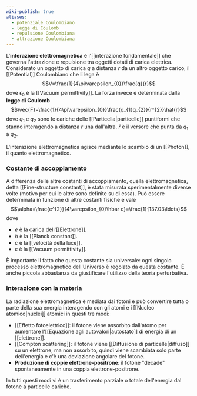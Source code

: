 ```yaml
---
wiki-publish: true
aliases:
  - potenziale Coulombiano
  - legge di Coulomb
  - repulsione Coulombiana
  - attrazione Coulombiana
---
```

L'**interazione elettromagnetica** è l'[[interazione fondamentale]] che governa l'attrazione e repulsione tra oggetti dotati di carica elettrica. Considerato un oggetto di carica $q$ a distanza $r$ da un altro oggetto carico, il [[Potential]] Coulombiano che li lega è
$$V=\frac{1}{4\pi\varepsilon_{0}}\frac{q}{r}$$
dove $\epsilon_{0}$ è la [[Vacuum permittivity]]. La forza invece è determinata dalla **legge di Coulomb**
$$\vec{F}=\frac{1}{4\pi\varepsilon_{0}}\frac{q_{1}q_{2}}{r^{2}}\hat{r}$$
dove $q_{1}$ e $q_{2}$ sono le cariche delle [[Particella|particelle]] puntiformi che stanno interagendo a distanza $r$ una dall'altra. $\hat{r}$ è il versore che punta da $q_{1}$ a $q_{2}$.

L'interazione elettromagnetica agisce mediante lo scambio di un [[Photon]], il quanto elettromagnetico.
### Costante di accoppiamento
A differenza delle altre costanti di accoppiamento, quella elettromagnetica, detta [[Fine-structure constant]], è stata misurata sperimentalmente diverse volte (motivo per cui le altre sono definite su di essa). Può essere determinata in funzione di altre costanti fisiche e vale
$$\alpha=\frac{e^{2}}{4\varepsilon_{0}\hbar c}=\frac{1}{137.03\ldots}$$
dove
- $e$ è la carica dell'[[Elettrone]].
- $\hbar$ è la [[Planck constant]].
- $c$ è la [[velocità della luce]].
- $\varepsilon$ è la [[Vacuum permittivity]].

È importante il fatto che questa costante sia universale: ogni singolo processo elettromagnetico dell'Universo è regolato da questa costante. È anche piccola abbastanza da giustificare l'utilizzo della teoria perturbativa.
### Interazione con la materia
La radiazione elettromagnetica è mediata dai fotoni e può convertire tutta o parte della sua energia interagendo con gli atomi e i [[Nucleo atomico|nuclei]] atomici in questi tre modi:
- [[Effetto fotoelettrico]]: il fotone viene assorbito dall'atomo per aumentare l'[[Equazione agli autovalori|autostato]] di energia di un [[elettrone]].
- [[Compton scattering]]: il fotone viene [[Diffusione di particelle|diffuso]] su un elettrone, ma non assorbito, quindi viene scambiata solo parte dell'energia e c'è una deviazione angolare del fotone.
- **Produzione di coppie elettrone-positrone**: il fotone "decade" spontaneamente in una coppia elettrone-positrone.

In tutti questi modi vi è un trasferimento parziale o totale dell'energia dal fotone a particelle cariche.